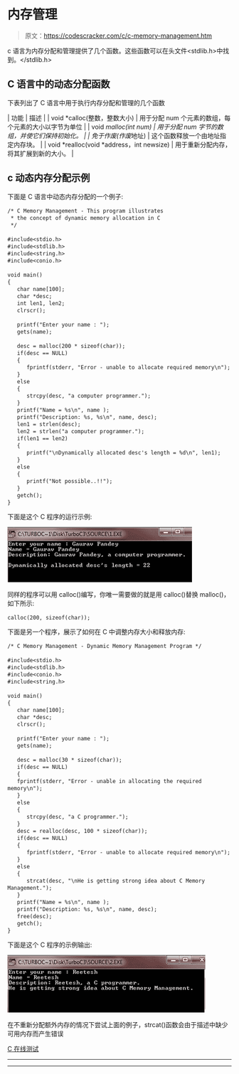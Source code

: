 # 内存管理

> 原文：<https://codescracker.com/c/c-memory-management.htm>

c 语言为内存分配和管理提供了几个函数。这些函数可以在头文件<stdlib.h>中找到。</stdlib.h>

## C 语言中的动态分配函数

下表列出了 C 语言中用于执行内存分配和管理的几个函数

| 功能 | 描述 |
| void *calloc(整数，整数大小) | 用于分配 num 个元素的数组，每个元素的大小以字节为单位 |
| void *malloc(int num) | 用于分配 num 字节的数组，并使它们保持初始化。 |
| 免于作废(作废*地址) | 这个函数释放一个由地址指定内存块。 |
| void *realloc(void *address，int newsize) | 用于重新分配内存，将其扩展到新的大小。 |

## c 动态内存分配示例

下面是 C 语言中动态内存分配的一个例子:

```
/* C Memory Management - This program illustrates
 * the concept of dynamic memory allocation in C
 */

#include<stdio.h>
#include<stdlib.h>
#include<string.h>
#include<conio.h>

void main()
{
   char name[100];
   char *desc;
   int len1, len2;
   clrscr();

   printf("Enter your name : ");
   gets(name);

   desc = malloc(200 * sizeof(char));
   if(desc == NULL)
   {
      fprintf(stderr, "Error - unable to allocate required memory\n");
   }
   else
   {
      strcpy(desc, "a computer programmer.");
   }
   printf("Name = %s\n", name );
   printf("Description: %s, %s\n", name, desc);
   len1 = strlen(desc);
   len2 = strlen("a computer programmer.");
   if(len1 == len2)
   {
      printf("\nDynamically allocated desc's length = %d\n", len1);
   }
   else
   {
      printf("Not possible..!!");
   }
   getch();
}
```

下面是这个 C 程序的运行示例:

![c memory management](img/fe268dc76c0834e73df148debd2b39e2.png)

同样的程序可以用 calloc()编写，你唯一需要做的就是用 calloc()替换 malloc()，如下所示:

```
calloc(200, sizeof(char));
```

下面是另一个程序，展示了如何在 C 中调整内存大小和释放内存:

```
/* C Memory Management - Dynamic Memory Management Program */

#include<stdio.h>
#include<stdlib.h>
#include<conio.h>
#include<string.h>

void main()
{
   char name[100];
   char *desc;
   clrscr();

   printf("Enter your name : ");
   gets(name);

   desc = malloc(30 * sizeof(char));
   if(desc == NULL)
   {
   fprintf(stderr, "Error - unable in allocating the required memory\n");
   }
   else
   {
      strcpy(desc, "a C programmer.");
   }
   desc = realloc(desc, 100 * sizeof(char));
   if(desc == NULL)
   {
      fprintf(stderr, "Error - unable to allocate required memory\n");
   }
   else
   {
      strcat(desc, "\nHe is getting strong idea about C Memory Management.");
   }
   printf("Name = %s\n", name );
   printf("Description: %s, %s\n", name, desc);
   free(desc);
   getch();
}
```

下面是这个 C 程序的示例输出:

![c dynamic memory allocation](img/aa7aae8ec78448f4cba4fe2d396e1cae.png)

在不重新分配额外内存的情况下尝试上面的例子，strcat()函数会由于描述中缺少可用内存而产生错误

[C 在线测试](/exam/showtest.php?subid=2)

* * *

* * *